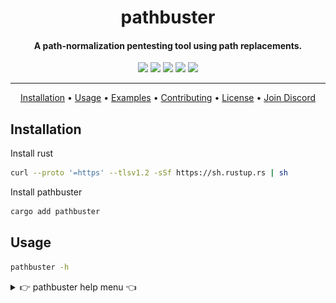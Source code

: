 
<h1 align="center">pathbuster
  <br>
</h1>

<h4 align="center">A path-normalization pentesting tool using path replacements.</h4>

<p align="center">
  <a href="/LICENSE"><img src="https://img.shields.io/badge/license-MIT-blue.svg"/></a>
  <a href="http://golang.org"><img src="https://img.shields.io/badge/Made%20with-Go-1f425f.svg"/></a>
  <a href="https://github.com/ethicalhackingplayground/pathmapper/issues"><img src="https://img.shields.io/badge/contributions-welcome-brightgreen.svg?style=flat"></a>
  <a href="https://twitter.com/z0idsec"><img src="https://img.shields.io/twitter/follow/z0idsec.svg?logo=twitter"></a>
  <a href="https://discord.gg/MQWCem5b"><img src="https://img.shields.io/discord/862900124740616192.svg?logo=discord"></a>
  <br>
</p>

---

<p align="center">
  <a href="#installation">Installation</a> •
  <a href="#usage">Usage</a> •
  <a href="#examples">Examples</a> •
  <a href="#contributing">Contributing</a> •
  <a href="#license">License</a> •
  <a href="https://discord.gg/MQWCem5b">Join Discord</a> 
</p>

## Installation

Install rust

```bash
curl --proto '=https' --tlsv1.2 -sSf https://sh.rustup.rs | sh
```

Install pathbuster

```bash
cargo add pathbuster
```


## Usage

```sh
pathbuster -h
```

<details>
<summary> 👉 pathbuster help menu 👈</summary>

```
USAGE:
    pathbuster [OPTIONS] --url <url> --payloads <payloads> --paths <paths> --deviation <deviation>

OPTIONS:
    -c, --concurrency <concurrency>
            The amount of concurrent requests [default: 100]

        --deviation <deviation>
            The distance between the responses [default: 3]

    -h, --help
            Print help information

        --match-status <match-status>
            [default: 200]

    -o, --out <out>
            The output file

    -p, --payloads <payloads>
            the file containing the traversal payloads [default: ]

        --paths <paths>
            The list of routes (crawl the host to collect routes) [default: .paths.tmp]

    -r, --rate <rate>
            Maximum in-flight requests per second [default: 1000]

        --stop-at-first-match <stop-at-first-match>
            stops execution flow on the first match [default: false]

    -u, --url <url>
            the url you would like to test

    -V, --version
            Print version information

    -w, --workers <workers>
            The amount of workers [default: 1]

        --wordlist <wordlist>
            the file containing the technology paths [default: .wordlist.tmp]
```

## Examples

Fingerprinting the proxy

```rust
$ pathbuster -u "https://example.com/{paths}/{payloads}" --payloads traversals.txt --paths paths.txt --match-status 400 --deviation 2 -o output.txt
```

Discovery Process

```rust
$ pathbuster -u "https://example.com/{paths}/{payloads}/{words}" --payloads traversals.txt --paths paths.txt --wordlist raft-medium-directories.txt --match-status 200 --deviation 2 -o output.txt
```

![Screenshot](static/example.png)


## Contributing

Pull requests are welcome. For major changes, please open an issue first
to discuss what you would like to change.

Please make sure to update tests as appropriate.

## License

Pathbuster is distributed under [MIT License](https://github.com/ethicalhackingplayground/pathbuster/blob/main/LICENSE)

<h1 align="left">
  <a href="https://discord.gg/MQWCem5b"><img src="static/Join-Discord.png" width="380" alt="Join Discord"></a>
</h1>